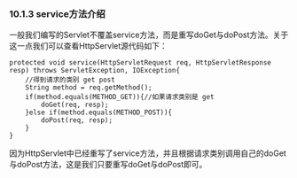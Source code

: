 ### 10.1.3 service方法介绍

 一般我们编写的Servlet不覆盖service方法，而是重写doGet与doPost方法。关于这一点我们可以查看HttpServlet源代码如下：

```
protected void service(HttpServletRequest req, HttpServletResponse resp) throws ServletException, IOException{
    //得到请求的类别 get post
    String method = req.getMethod(); 
    if(method.equals(METHOD_GET)){//如果请求类别是 get
        doGet(req, resp);
    }else if(method.equals(METHOD_POST)){
        doPost(req, resp);
    }    
}
```

因为HttpServlet中已经重写了service方法，并且根据请求类别调用自己的doGet与doPost方法，这是我们只要重写doGet与doPost即可。



